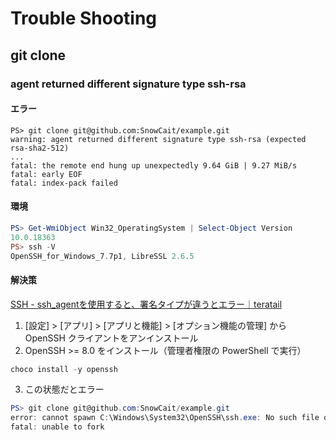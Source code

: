 # Trouble Shooting

## git clone

### agent returned different signature type ssh-rsa

#### エラー
```
PS> git clone git@github.com:SnowCait/example.git
warning: agent returned different signature type ssh-rsa (expected rsa-sha2-512)
...
fatal: the remote end hung up unexpectedly 9.64 GiB | 9.27 MiB/s
fatal: early EOF
fatal: index-pack failed
```

#### 環境
```powershell
PS> Get-WmiObject Win32_OperatingSystem | Select-Object Version
10.0.18363
PS> ssh -V
OpenSSH_for_Windows_7.7p1, LibreSSL 2.6.5
```

#### 解決策
[SSH - ssh_agentを使用すると、署名タイプが違うとエラー｜teratail](https://teratail.com/questions/210616)  

1. [設定] > [アプリ] > [アプリと機能] > [オプション機能の管理] から OpenSSH クライアントをアンインストール
2. OpenSSH >= 8.0 をインストール（管理者権限の PowerShell で実行）
```powershell
choco install -y openssh
```
3. この状態だとエラー
```powershell
PS> git clone git@github.com:SnowCait/example.git
error: cannot spawn C:\Windows\System32\OpenSSH\ssh.exe: No such file or directory
fatal: unable to fork
```
